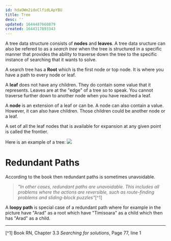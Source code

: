 ```yaml
---
id: hdaOWm2idoClfidLApYBU
title: Tree
desc: ''
updated: 1644487660879
created: 1644317893343
---
```

A tree data structure consists of **nodes** and **leaves**. 
A tree data sructure can also be refered to as a *search tree* when the tree is structured in a specific manner that provides the ability to traverse down the tree to the specific instance of searching that it wants to solve.

A search tree has a **Root** which is the first node or top node. It is where you have a path to every node or leaf.


A **leaf** does not have any children. They do contain some value that it represents. Leaves are at the "edge" of a tree so to speak. You cannot traverse further down to another node when you have reached a leaf. 

A **node** is an extension of a leaf or can be. A node can also contain a value. However, it can also have children. Those children could be another node or a leaf. 

A set of all the leaf nodes that is available for expansion at any given point is called the frontier. 

Here is an example of a tree:
![](/assets/images/2022-02-08-12-12-05.png)

# Redundant Paths
According to the book then redundant paths is sometimes unavoidable.
>*"In other cases, redundant paths are unavoidable. This includes all problems where the actions are reversible, such as route-finding problems and sliding-block puzzles"*[^1]

A **loopy path** is special case of a redundant path where for example in the picture have "Arad" as a root which have "Timisoara" as a child which then has "Arad" as a child.

---
[^1] Book RN, Chapter 3.3 *Searching for solutions*, Page 77, line 1